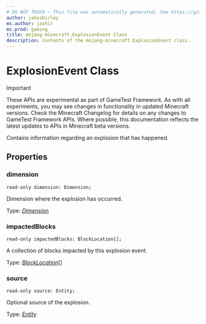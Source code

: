 ```yaml
---
# DO NOT TOUCH — This file was automatically generated. See https://github.com/Mojang/MinecraftScriptingApiDocsGenerator to modify descriptions, examples, etc.
author: jakeshirley
ms.author: jashir
ms.prod: gaming
title: mojang-minecraft.ExplosionEvent Class
description: Contents of the mojang-minecraft.ExplosionEvent class.
---
```

# ExplosionEvent Class
>[!IMPORTANT]
>These APIs are experimental as part of GameTest Framework. As with all experiments, you may see changes in functionality in updated Minecraft versions. Check the Minecraft Changelog for details on any changes to GameTest Framework APIs. Where possible, this documentation reflects the latest updates to APIs in Minecraft beta versions.

Contains information regarding an explosion that has happened.

## Properties
### **dimension**
`read-only dimension: Dimension;`

Dimension where the explosion has occurred.

Type: [*Dimension*](Dimension.md)


### **impactedBlocks**
`read-only impactedBlocks: BlockLocation[];`

A collection of blocks impacted by this explosion event.

Type: [*BlockLocation*](BlockLocation.md)[]


### **source**
`read-only source: Entity;`

Optional source of the explosion.

Type: [*Entity*](Entity.md)




